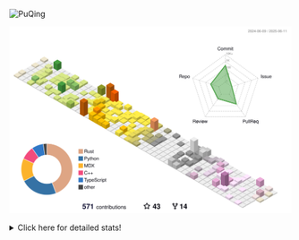![PuQing](https://user-images.githubusercontent.com/27223114/171565019-9a56fae6-b08b-421f-99db-7e830da42371.png)

![](./profile-3d-contrib/profile-season-animate.svg)

<details>
<summary>Click here for detailed stats!</summary>

<!--START_SECTION:waka-->
![Lines of code](https://img.shields.io/badge/From%20Hello%20World%20I%27ve%20Written-2.0%20million%20lines%20of%20code-blue)

**🐱 My GitHub Data** 

> 📦 446.0 kB Used in GitHub's Storage 
 > 
> 🏆 203 Contributions in the Year 2025
 > 
> 🚫 Not Opted to Hire
 > 
> 📜 36 Public Repositories 
 > 
> 🔑 34 Private Repositories 
 > 
**I'm an Early 🐤** 

```text
🌞 Morning                895 commits         ███░░░░░░░░░░░░░░░░░░░░░░   10.33 % 
🌆 Daytime                3725 commits        ███████████░░░░░░░░░░░░░░   43.01 % 
🌃 Evening                1954 commits        ██████░░░░░░░░░░░░░░░░░░░   22.56 % 
🌙 Night                  2086 commits        ██████░░░░░░░░░░░░░░░░░░░   24.09 % 
```


📊 **This Week I Spent My Time On** 

```text
💬 Programming Languages: 
Other                    16 hrs 20 mins      ████████████████░░░░░░░░░   63.96 % 
Python                   7 hrs 21 mins       ███████░░░░░░░░░░░░░░░░░░   28.82 % 
Rust                     21 mins             ░░░░░░░░░░░░░░░░░░░░░░░░░   01.38 % 
CSV                      13 mins             ░░░░░░░░░░░░░░░░░░░░░░░░░   00.85 % 
Typst                    12 mins             ░░░░░░░░░░░░░░░░░░░░░░░░░   00.82 % 

🔥 Editors: 
Arc                      13 hrs 46 mins      █████████████░░░░░░░░░░░░   53.91 % 
VS Code                  8 hrs 45 mins       █████████░░░░░░░░░░░░░░░░   34.24 % 
Ghostty                  1 hr 25 mins        █░░░░░░░░░░░░░░░░░░░░░░░░   05.60 % 
Telegram                 47 mins             █░░░░░░░░░░░░░░░░░░░░░░░░   03.10 % 
NetEaseMusic             44 mins             █░░░░░░░░░░░░░░░░░░░░░░░░   02.93 % 

💻 Operating System: 
Mac                      16 hrs 59 mins      █████████████████░░░░░░░░   66.52 % 
WSL                      8 hrs 6 mins        ████████░░░░░░░░░░░░░░░░░   31.74 % 
Linux                    26 mins             ░░░░░░░░░░░░░░░░░░░░░░░░░   01.74 % 
```


<!--END_SECTION:waka-->
</details>
